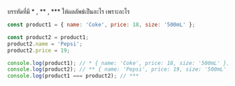 บรรทัดที่มี * , ** , *** ให้ผลลัพธ์เป็นอะไร เพราะอะไร


```js
const product1 = { name: 'Coke', price: 18, size: '500mL' };

const product2 = product1;
product2.name = 'Pepsi';
product2.price = 19;

console.log(product1); // * { name: 'Coke', price: 18, size: '500mL' };
console.log(product2); // ** { name: 'Pepsi', price: 19, size: '500mL' };
console.log(product1 === product2); // ***
```